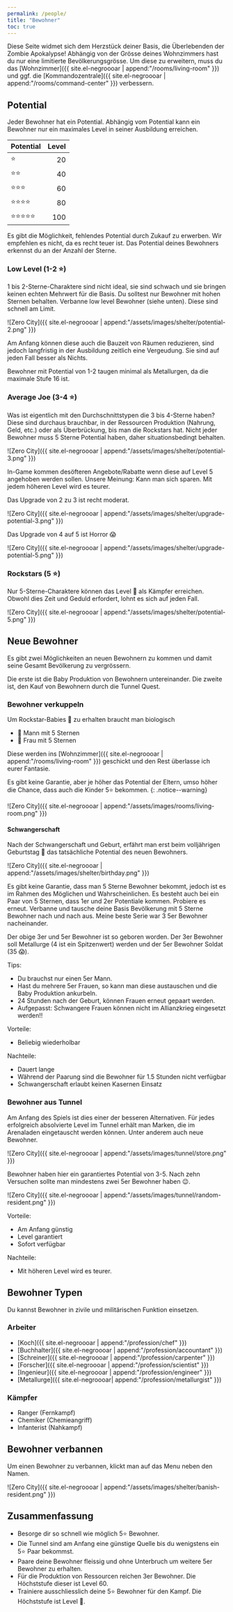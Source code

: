 ```yaml
---
permalink: /people/
title: "Bewohner"
toc: true
---
```


Diese Seite widmet sich dem Herzstück deiner Basis, die Überlebenden der Zombie Apokalypse! Abhängig von der Grösse deines Wohnzimmers hast du nur eine limitierte Bevölkerungsgrösse. Um diese zu erweitern, muss du das [Wohnzimmer]({{ site.el-negroooar | append:"/rooms/living-room" }}) und ggf. die [Kommandozentrale]({{ site.el-negroooar | append:"/rooms/command-center" }}) verbessern.

## Potential

Jeder Bewohner hat ein Potential. Abhängig vom Potential kann ein Bewohner nur ein maximales Level in seiner Ausbildung erreichen.

| Potential                      | Level |
| ------------------------------ | ----: |
| :star:                         | 20    |
| :star::star:                   | 40    |
| :star::star::star:             | 60    |
| :star::star::star::star:       | 80    |
| :star::star::star::star::star: | 100   |

Es gibt die Möglichkeit, fehlendes Potential durch Zukauf zu erwerben. Wir empfehlen es nicht, da es recht teuer ist. Das Potential deines Bewohners erkennst du an der Anzahl der Sterne.

### Low Level (1-2 :star:)

1 bis 2-Sterne-Charaktere sind nicht ideal, sie sind schwach und sie bringen keinen echten Mehrwert für die Basis. Du solltest nur Bewohner mit hohen Sternen behalten. Verbanne low level Bewohner (siehe unten). Diese sind schnell am Limit.

![Zero City]({{ site.el-negroooar | append:"/assets/images/shelter/potential-2.png" }})

Am Anfang können diese auch die Bauzeit von Räumen reduzieren, sind jedoch langfristig in der Ausbildung zeitlich eine Vergeudung. Sie sind auf jeden Fall besser als Nichts.

Bewohner mit Potential von 1-2 taugen minimal als Metallurgen, da die maximale Stufe 16 ist.

### Average Joe (3-4 :star:)

Was ist eigentlich mit den Durchschnittstypen die 3 bis 4-Sterne haben? Diese sind durchaus brauchbar, in der Ressourcen Produktion (Nahrung, Geld, etc.) oder als Überbrückung, bis man die Rockstars hat. Nicht jeder Bewohner muss 5 Sterne Potential haben, daher situationsbedingt behalten.

![Zero City]({{ site.el-negroooar | append:"/assets/images/shelter/potential-3.png" }})

In-Game kommen desöfteren Angebote/Rabatte wenn diese auf Level 5 angehoben werden sollen. Unsere Meinung: Kann man sich sparen. Mit jedem höheren Level wird es teurer.

Das Upgrade von 2 zu 3 ist recht moderat.

![Zero City]({{ site.el-negroooar | append:"/assets/images/shelter/upgrade-potential-3.png" }})

Das Upgrade von 4 auf 5 ist Horror :scream:

![Zero City]({{ site.el-negroooar | append:"/assets/images/shelter/upgrade-potential-5.png" }})

### Rockstars (5 :star:)

Nur 5-Sterne-Charaktere können das Level :100: als Kämpfer erreichen. Obwohl dies Zeit und Geduld erfordert, lohnt es sich auf jeden Fall.

![Zero City]({{ site.el-negroooar | append:"/assets/images/shelter/potential-5.png" }})

## Neue Bewohner

Es gibt zwei Möglichkeiten an neuen Bewohnern zu kommen und damit seine Gesamt Bevölkerung zu vergrössern.

Die erste ist die Baby Produktion von Bewohnern untereinander. Die zweite ist, den Kauf von Bewohnern durch die Tunnel Quest.

### Bewohner verkuppeln

Um Rockstar-Babies :baby: zu erhalten braucht man biologisch
- :man: Mann mit 5 Sternen
- :woman: Frau mit 5 Sternen

Diese werden ins [Wohnzimmer]({{ site.el-negroooar | append:"/rooms/living-room" }}) geschickt und den Rest überlasse ich eurer Fantasie.

Es gibt keine Garantie, aber je höher das Potential der Eltern, umso höher die Chance, dass auch die Kinder 5:star: bekommen.
{: .notice--warning}

![Zero City]({{ site.el-negroooar | append:"/assets/images/rooms/living-room.png" }})

#### Schwangerschaft

Nach der Schwangerschaft und Geburt, erfährt man erst beim volljährigen Geburtstag :birthday: das tatsächliche Potential des neuen Bewohners.

![Zero City]({{ site.el-negroooar | append:"/assets/images/shelter/birthday.png" }})

Es gibt keine Garantie, dass man 5 Sterne Bewohner bekommt, jedoch ist es im Rahmen des Möglichen und Wahrscheinlichen. Es besteht auch bei ein Paar von 5 Sternen, dass 1er und 2er Potentiale kommen. Probiere es erneut. Verbanne und tausche deine Basis Bevölkerung mit 5 Sterne Bewohner nach und nach aus. Meine beste Serie war 3 5er Bewohner nacheinander.

Der obige 3er und 5er Bewohner ist so geboren worden. Der 3er Bewohner soll Metallurge (4 ist ein Spitzenwert) werden und der 5er Bewohner Soldat (35 :scream:).

Tips:
- Du brauchst nur einen 5er Mann.
- Hast du mehrere 5er Frauen, so kann man diese austauschen und die Baby Produktion ankurbeln.
- 24 Stunden nach der Geburt, können Frauen erneut gepaart werden.
- Aufgepasst: Schwangere Frauen können nicht im Allianzkrieg eingesetzt werden!!

Vorteile: 
- Beliebig wiederholbar

Nachteile:
- Dauert lange
- Während der Paarung sind die Bewohner für 1.5 Stunden nicht verfügbar
- Schwangerschaft erlaubt keinen Kasernen Einsatz

### Bewohner aus Tunnel

Am Anfang des Spiels ist dies einer der besseren Alternativen. Für jedes erfolgreich absolvierte Level im Tunnel erhält man Marken, die im Arenaladen eingetauscht werden können. Unter anderem auch neue Bewohner.

![Zero City]({{ site.el-negroooar | append:"/assets/images/tunnel/store.png" }})

Bewohner haben hier ein garantiertes Potential von 3-5. Nach zehn Versuchen sollte man mindestens zwei 5er Bewohner haben :wink:.

![Zero City]({{ site.el-negroooar | append:"/assets/images/tunnel/random-resident.png" }})

Vorteile:

- Am Anfang günstig
- Level garantiert
- Sofort verfügbar

Nachteile:

- Mit höheren Level wird es teurer.


## Bewohner Typen

Du kannst Bewohner in zivile und militärischen Funktion einsetzen.

### Arbeiter

- [Koch]({{ site.el-negroooar | append:"/profession/chef" }})
- [Buchhalter]({{ site.el-negroooar | append:"/profession/accountant" }})
- [Schreiner]({{ site.el-negroooar | append:"/profession/carpenter" }})
- [Forscher]({{ site.el-negroooar | append:"/profession/scientist" }})
- [Ingenieur]({{ site.el-negroooar | append:"/profession/engineer" }})
- [Metallurge]({{ site.el-negroooar| append:"/profession/metallurgist" }})

### Kämpfer

- Ranger (Fernkampf)
- Chemiker (Chemieangriff)
- Infanterist (Nahkampf)

## Bewohner verbannen

Um einen Bewohner zu verbannen, klickt man auf das Menu neben den Namen.

![Zero City]({{ site.el-negroooar | append:"/assets/images/shelter/banish-resident.png" }})

## Zusammenfassung

- Besorge dir so schnell wie möglich 5:star: Bewohner.
- Die Tunnel sind am Anfang eine günstige Quelle bis du wenigstens ein 5:star: Paar bekommst.
- Paare deine Bewohner fleissig und ohne Unterbruch um weitere 5er Bewohner zu erhalten.
- Für die Produktion von Ressourcen reichen 3er Bewohner. Die Höchststufe dieser ist Level 60.
- Trainiere ausschliesslich deine 5:star: Bewohner für den Kampf. Die Höchststufe ist Level :100:.
